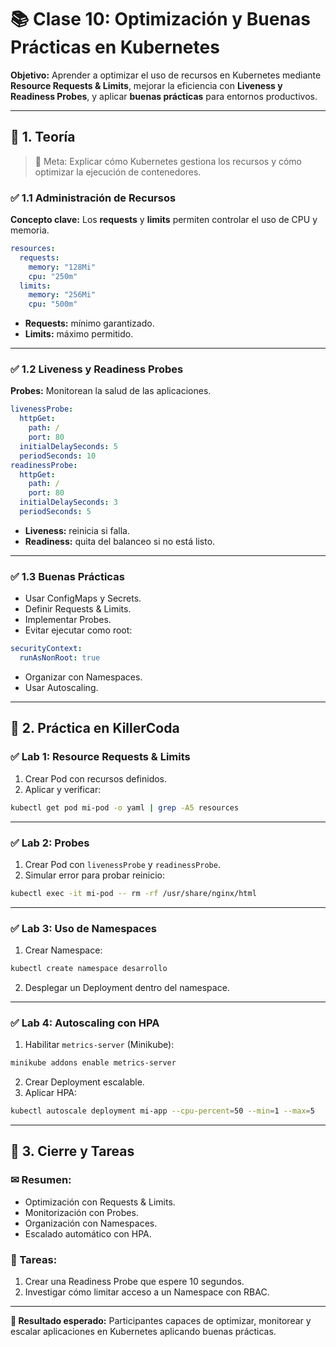 # 📚 Clase 10: Optimización y Buenas Prácticas en Kubernetes
 
**Objetivo:** Aprender a optimizar el uso de recursos en Kubernetes mediante **Resource Requests & Limits**, mejorar la eficiencia con **Liveness y Readiness Probes**, y aplicar **buenas prácticas** para entornos productivos.

---

## 🔹 1. Teoría

> 🚀 Meta: Explicar cómo Kubernetes gestiona los recursos y cómo optimizar la ejecución de contenedores.

### ✅ 1.1 Administración de Recursos

**Concepto clave:**
Los **requests** y **limits** permiten controlar el uso de CPU y memoria.

```yaml
resources:
  requests:
    memory: "128Mi"
    cpu: "250m"
  limits:
    memory: "256Mi"
    cpu: "500m"
```

- **Requests:** mínimo garantizado.
- **Limits:** máximo permitido.

---

### ✅ 1.2 Liveness y Readiness Probes

**Probes:** Monitorean la salud de las aplicaciones.

```yaml
livenessProbe:
  httpGet:
    path: /
    port: 80
  initialDelaySeconds: 5
  periodSeconds: 10
readinessProbe:
  httpGet:
    path: /
    port: 80
  initialDelaySeconds: 3
  periodSeconds: 5
```

- **Liveness:** reinicia si falla.
- **Readiness:** quita del balanceo si no está listo.

---

### ✅ 1.3 Buenas Prácticas

- Usar ConfigMaps y Secrets.
- Definir Requests & Limits.
- Implementar Probes.
- Evitar ejecutar como root:
```yaml
securityContext:
  runAsNonRoot: true
```
- Organizar con Namespaces.
- Usar Autoscaling.

---

## 🔹 2. Práctica en KillerCoda

### ✅ Lab 1: Resource Requests & Limits

1. Crear Pod con recursos definidos.
2. Aplicar y verificar:
```sh
kubectl get pod mi-pod -o yaml | grep -A5 resources
```

---

### ✅ Lab 2: Probes

1. Crear Pod con `livenessProbe` y `readinessProbe`.
2. Simular error para probar reinicio:
```sh
kubectl exec -it mi-pod -- rm -rf /usr/share/nginx/html
```

---

### ✅ Lab 3: Uso de Namespaces

1. Crear Namespace:
```sh
kubectl create namespace desarrollo
```
2. Desplegar un Deployment dentro del namespace.

---

### ✅ Lab 4: Autoscaling con HPA

1. Habilitar `metrics-server` (Minikube):
```sh
minikube addons enable metrics-server
```
2. Crear Deployment escalable.
3. Aplicar HPA:
```sh
kubectl autoscale deployment mi-app --cpu-percent=50 --min=1 --max=5
```

---

## 🔹 3. Cierre y Tareas

### ✉ Resumen:

- Optimización con Requests & Limits.
- Monitorización con Probes.
- Organización con Namespaces.
- Escalado automático con HPA.

### 📅 Tareas:

1. Crear una Readiness Probe que espere 10 segundos.
2. Investigar cómo limitar acceso a un Namespace con RBAC.

---

**📌 Resultado esperado:** Participantes capaces de optimizar, monitorear y escalar aplicaciones en Kubernetes aplicando buenas prácticas.

